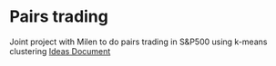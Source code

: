 # Pairs trading
Joint project with Milen to do pairs trading in S&P500 using k-means clustering 
[Ideas Document](https://docs.google.com/document/d/17ywM0OXXn6aJjYefxSANVdFaOSqujhFLvaGUt2MvDIE/edit)
